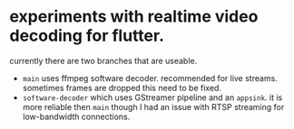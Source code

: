 # experiments with realtime video decoding for flutter.

currently there are two branches that are useable.
- `main` uses ffmpeg software decoder. recommended for live streams. sometimes frames are dropped this need to be fixed.
- `software-decoder` which uses GStreamer pipeline and an `appsink`. it is more reliable then `main` though I had an issue with RTSP streaming for low-bandwidth connections.
